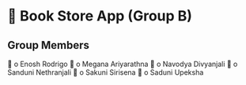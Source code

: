 # 🌟 Book Store App (Group B)

## **Group Members**
 🚀 o Enosh Rodrigo 
 🚀 o Megana Ariyarathna
 🚀 o Navodya Divyanjali
 🚀 o Sanduni Nethranjali
 🚀 o Sakuni Sirisena
 🚀 o Saduni Upeksha
